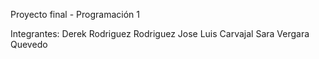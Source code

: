 Proyecto final - Programación 1

Integrantes:
Derek Rodriguez Rodriguez
Jose Luis Carvajal
Sara Vergara Quevedo
